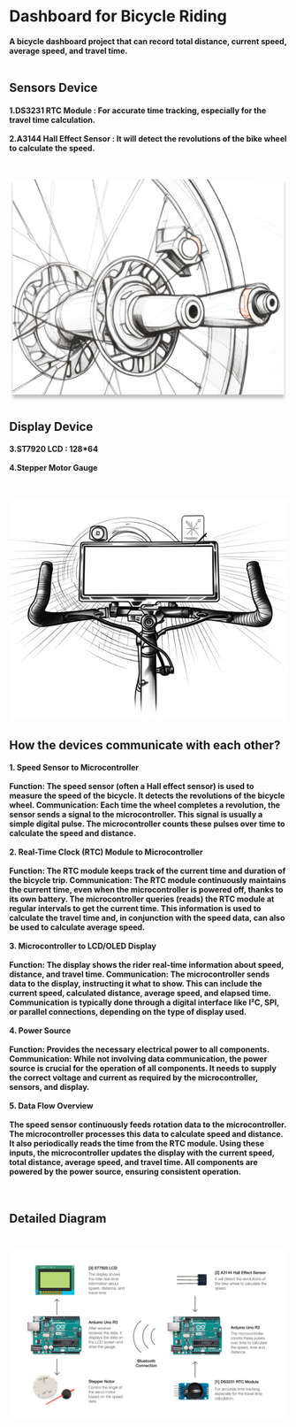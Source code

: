 <h1> Dashboard for Bicycle Riding
<h4> A bicycle dashboard project that can record total distance, current speed, average speed, and travel time.<br><br>


<h2> Sensors Device
<h4> 1.DS3231 RTC Module : For accurate time tracking, especially for the travel time calculation.<br><br>
2.A3144 Hall Effect Sensor : It will detect the revolutions of the bike wheel to calculate the speed.<br><br><br>

![](/Week2/IMAGE/Sketch.jpg)


<h2> Display Device
<h4> 3.ST7920 LCD : 128*64<br><br>
4.Stepper Motor Gauge <br><br><br>
  
![](/Week2/IMAGE/Sketch_2.jpg)

<h2> How the devices communicate with each other?
<h4> 1. Speed Sensor to Microcontroller <br><br>
Function: The speed sensor (often a Hall effect sensor) is used to measure the speed of the bicycle. It detects the revolutions of the bicycle wheel.
Communication:
Each time the wheel completes a revolution, the sensor sends a signal to the microcontroller.
This signal is usually a simple digital pulse.
The microcontroller counts these pulses over time to calculate the speed and distance.<br><br>
2. Real-Time Clock (RTC) Module to Microcontroller<br><br>
Function: The RTC module keeps track of the current time and duration of the bicycle trip.
Communication:
The RTC module continuously maintains the current time, even when the microcontroller is powered off, thanks to its own battery.
The microcontroller queries (reads) the RTC module at regular intervals to get the current time.
This information is used to calculate the travel time and, in conjunction with the speed data, can also be used to calculate average speed.<br><br>
3. Microcontroller to LCD/OLED Display<br><br>
Function: The display shows the rider real-time information about speed, distance, and travel time.
Communication:
The microcontroller sends data to the display, instructing it what to show.
This can include the current speed, calculated distance, average speed, and elapsed time.
Communication is typically done through a digital interface like I²C, SPI, or parallel connections, depending on the type of display used.<br><br>
4. Power Source<br><br>
Function: Provides the necessary electrical power to all components.
Communication:
While not involving data communication, the power source is crucial for the operation of all components.
It needs to supply the correct voltage and current as required by the microcontroller, sensors, and display.<br><br>
5. Data Flow Overview<br><br>
The speed sensor continuously feeds rotation data to the microcontroller.
The microcontroller processes this data to calculate speed and distance. It also periodically reads the time from the RTC module.
Using these inputs, the microcontroller updates the display with the current speed, total distance, average speed, and travel time.
All components are powered by the power source, ensuring consistent operation.<br><br><br>

<h2> Detailed Diagram<br><br>
  
![](/Week2/IMAGE/Diagram.jpg)
